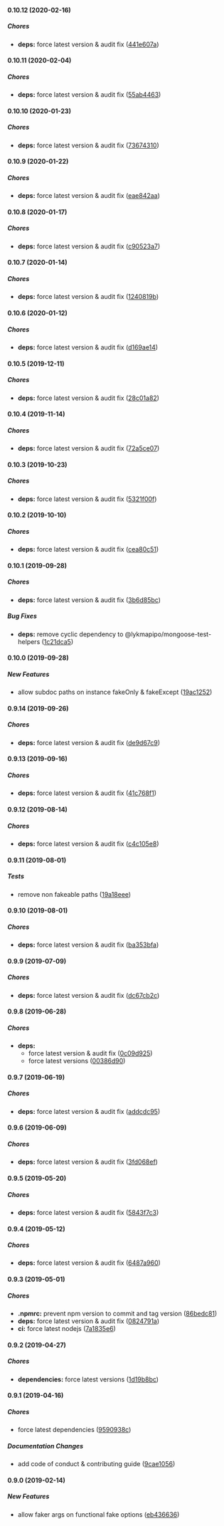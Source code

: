 #### 0.10.12 (2020-02-16)

##### Chores

* **deps:**  force latest version & audit fix ([441e607a](https://github.com/lykmapipo/mongoose-faker/commit/441e607abd9556105c3e3a207da2918b5827d9ef))

#### 0.10.11 (2020-02-04)

##### Chores

* **deps:**  force latest version & audit fix ([55ab4463](https://github.com/lykmapipo/mongoose-faker/commit/55ab4463c59c20532fcb97cac224aca84a5c48c9))

#### 0.10.10 (2020-01-23)

##### Chores

* **deps:**  force latest version & audit fix ([73674310](https://github.com/lykmapipo/mongoose-faker/commit/73674310bb549689b4bc4e60b8cb9bab51952667))

#### 0.10.9 (2020-01-22)

##### Chores

* **deps:**  force latest version & audit fix ([eae842aa](https://github.com/lykmapipo/mongoose-faker/commit/eae842aa9a332408e39e0144c102e07f26438622))

#### 0.10.8 (2020-01-17)

##### Chores

* **deps:**  force latest version & audit fix ([c90523a7](https://github.com/lykmapipo/mongoose-faker/commit/c90523a7731bd26ab98da3dd3b629c0f066c329a))

#### 0.10.7 (2020-01-14)

##### Chores

* **deps:**  force latest version & audit fix ([1240819b](https://github.com/lykmapipo/mongoose-faker/commit/1240819b0ab15e6e8e1ec84bef3f8a29aa697749))

#### 0.10.6 (2020-01-12)

##### Chores

* **deps:**  force latest version & audit fix ([d169ae14](https://github.com/lykmapipo/mongoose-faker/commit/d169ae143c17cf8149f2ad5e10218ff44d6e2281))

#### 0.10.5 (2019-12-11)

##### Chores

* **deps:**  force latest version & audit fix ([28c01a82](https://github.com/lykmapipo/mongoose-faker/commit/28c01a8255de3a2d9d47f23bdcbd9a3bcbd8babf))

#### 0.10.4 (2019-11-14)

##### Chores

* **deps:**  force latest version & audit fix ([72a5ce07](https://github.com/lykmapipo/mongoose-faker/commit/72a5ce07d7db3ff15e5fdd26f4bd77054952057a))

#### 0.10.3 (2019-10-23)

##### Chores

* **deps:**  force latest version & audit fix ([5321f00f](https://github.com/lykmapipo/mongoose-faker/commit/5321f00f2cfdd25a4ecde54af432e4e2a35fe0da))

#### 0.10.2 (2019-10-10)

##### Chores

* **deps:**  force latest version & audit fix ([cea80c51](https://github.com/lykmapipo/mongoose-faker/commit/cea80c51f68bc1011eb6555154b24910c92d6105))

#### 0.10.1 (2019-09-28)

##### Chores

* **deps:**  force latest version & audit fix ([3b6d85bc](https://github.com/lykmapipo/mongoose-faker/commit/3b6d85bcd4cd8bda1efcf84a2c0917b9befee4e7))

##### Bug Fixes

* **deps:**  remove cyclic dependency to @lykmapipo/mongoose-test-helpers ([1c21dca5](https://github.com/lykmapipo/mongoose-faker/commit/1c21dca51af550db30534f2de84cc5292c2ab199))

#### 0.10.0 (2019-09-28)

##### New Features

*  allow subdoc paths on instance fakeOnly & fakeExcept ([19ac1252](https://github.com/lykmapipo/mongoose-faker/commit/19ac125212f9a0fb67fb48a3b9b30f5034987535))

#### 0.9.14 (2019-09-26)

##### Chores

* **deps:**  force latest version & audit fix ([de9d67c9](https://github.com/lykmapipo/mongoose-faker/commit/de9d67c9532bc74d321d20f83fb60b223b10d2bf))

#### 0.9.13 (2019-09-16)

##### Chores

* **deps:**  force latest version & audit fix ([41c768f1](https://github.com/lykmapipo/mongoose-faker/commit/41c768f18f8bf2c930e303c182ad1b4f78c1333c))

#### 0.9.12 (2019-08-14)

##### Chores

* **deps:**  force latest version & audit fix ([c4c105e8](https://github.com/lykmapipo/mongoose-faker/commit/c4c105e8c547c4465e8e6195722e2727d34de8ed))

#### 0.9.11 (2019-08-01)

##### Tests

*  remove non fakeable paths ([19a18eee](https://github.com/lykmapipo/mongoose-faker/commit/19a18eee4b1c3735490e07f807200a920b4e185e))

#### 0.9.10 (2019-08-01)

##### Chores

* **deps:**  force latest version & audit fix ([ba353bfa](https://github.com/lykmapipo/mongoose-faker/commit/ba353bfae08a507ba9725c96b2e9b620f04f56d3))

#### 0.9.9 (2019-07-09)

##### Chores

* **deps:**  force latest version & audit fix ([dc67cb2c](https://github.com/lykmapipo/mongoose-faker/commit/dc67cb2cf437e39ff747cde3e74f9973c5cf5a4d))

#### 0.9.8 (2019-06-28)

##### Chores

* **deps:**
  *  force latest version & audit fix ([0c09d925](https://github.com/lykmapipo/mongoose-faker/commit/0c09d92546fa7325b076611c4286127796f699ed))
  *  force latest versions ([00386d90](https://github.com/lykmapipo/mongoose-faker/commit/00386d9033a2bd04cd74473200390a49d26d45a7))

#### 0.9.7 (2019-06-19)

##### Chores

* **deps:**  force latest version & audit fix ([addcdc95](https://github.com/lykmapipo/mongoose-faker/commit/addcdc9574f3b23f6a538bce55a00219fc51b590))

#### 0.9.6 (2019-06-09)

##### Chores

* **deps:**  force latest version & audit fix ([3fd068ef](https://github.com/lykmapipo/mongoose-faker/commit/3fd068eff499edc25f0e313fd24d01555ac84ffd))

#### 0.9.5 (2019-05-20)

##### Chores

* **deps:**  force latest version & audit fix ([5843f7c3](https://github.com/lykmapipo/mongoose-faker/commit/5843f7c3807d54db90d8cfebab399dc6bcf38589))

#### 0.9.4 (2019-05-12)

##### Chores

* **deps:**  force latest version & audit fix ([6487a960](https://github.com/lykmapipo/mongoose-faker/commit/6487a960fff162100e753e5bee2a50fd3069a81a))

#### 0.9.3 (2019-05-01)

##### Chores

* **.npmrc:**  prevent npm version to commit and tag version ([86bedc81](https://github.com/lykmapipo/mongoose-faker/commit/86bedc81e6b2bb9b7466a70470cb57aa71f0dc31))
* **deps:**  force latest version & audit fix ([0824791a](https://github.com/lykmapipo/mongoose-faker/commit/0824791a5694394605232084cf58eb9c89021a94))
* **ci:**  force latest nodejs ([7a1835e6](https://github.com/lykmapipo/mongoose-faker/commit/7a1835e6b5620576d81920f8c2fdbded6dfe9894))

#### 0.9.2 (2019-04-27)

##### Chores

* **dependencies:**  force latest versions ([1d19b8bc](https://github.com/lykmapipo/mongoose-faker/commit/1d19b8bcd6a0ff7a9cd63308aa303ecbc7fa31b7))

#### 0.9.1 (2019-04-16)

##### Chores

*  force latest dependencies ([9590938c](https://github.com/lykmapipo/mongoose-faker/commit/9590938cc2cfa145bd3da4288950d66e56930961))

##### Documentation Changes

*  add code of conduct & contributing guide ([9cae1056](https://github.com/lykmapipo/mongoose-faker/commit/9cae1056f224f91e2631d7ad0979dfbf917f45ff))

#### 0.9.0 (2019-02-14)

##### New Features

*  allow faker args on functional fake options ([eb436636](https://github.com/lykmapipo/mongoose-faker/commit/eb436636e88da3bc12424a2a339477364b1a68d3))

